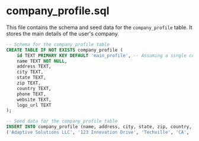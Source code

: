 # company_profile.sql

This file contains the schema and seed data for the `company_profile` table. It stores the main details of the user's company.

```sql
-- Schema for the company_profile table
CREATE TABLE IF NOT EXISTS company_profile (
    id TEXT PRIMARY KEY DEFAULT 'main_profile', -- Assuming a single company profile per instance
    name TEXT NOT NULL,
    address TEXT,
    city TEXT,
    state TEXT,
    zip TEXT,
    country TEXT,
    phone TEXT,
    website TEXT,
    logo_url TEXT
);

-- Seed data for the company_profile table
INSERT INTO company_profile (name, address, city, state, zip, country, phone, website, logo_url) VALUES
('Adaptive Solutions LLC', '123 Innovation Drive', 'Techville', 'CA', '94043', 'USA', '555-0199', 'https://adaptivesolutions.dev', 'https://tailwindui.com/img/logos/mark.svg?color=sky&shade=500');
```